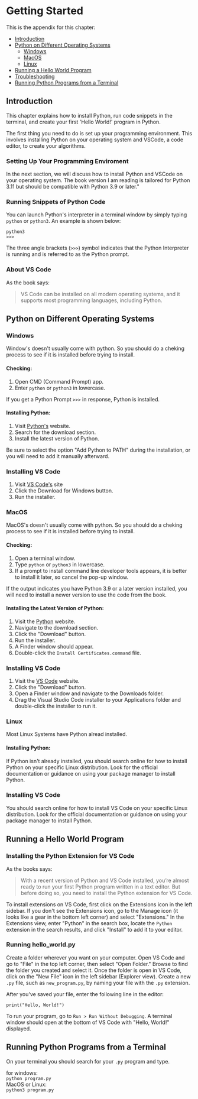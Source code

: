 
# Getting Started

This is the appendix for this chapter:  
- [Introduction](#introduction)
- [Python on Different Operating Systems](#python-on-different-operating-systems)
    - [Windows](#windows)
    - [MacOS](#macos)
    - [Linux](#linux)
- [Running a Hello World Program](#running-a-hello-world-program)
- [Troubleshooting](#troubleshooting)
- [Running Python Programs from a Terminal](#running-python-programs-from-a-terminal)

## Introduction

This chapter explains how to install Python, run code snippets in the terminal, and create your first 'Hello World!' program in Python.  

The first thing you need to do is set up your programming environment. This involves installing Python on your operating system and VSCode, a code editor, to create your algorithms.  

### Setting Up Your Programming Enviroment

In the next section, we will discuss how to install Python and VSCode on your operating system. The book version I am reading is tailored for Python 3.11 but should be compatible with Python 3.9 or later."

### Running Snippets of Python Code

You can launch Python's interpreter in a terminal window by simply typing `python` or `python3`. An example is shown below:

    python3
    >>>

The three angle brackets (`>>>`) symbol indicates that the Python Interpreter is running and is referred to as the Python prompt.

### About VS Code

As the book says:

> VS Code can be installed on all modern operating systems, and it supports most programming languages, including Python.  


## Python on Different Operating Systems

### Windows

Window's doesn't usually come with python. So you should do a cheking process to see if it is installed before trying to install.

#### Checking:

1. Open CMD (Command Prompt) app.
2. Enter `python` or `python3` in lowercase.

If you get a Python Prompt `>>>` in response, Python is installed.

#### Installing Python:

1. Visit [Python's](https://python.org) website.
2. Search for the download section.
3. Install the latest version of Python.

Be sure to select the option "Add Python to PATH" during the installation, or you will need to add it manually afterward.

### Installing VS Code

1. Visit [VS Code's](https://code.visualstudio.com) site
2. Click the Download for Windows button.
3. Run the installer.

### MacOS

MacOS's doesn't usually come with python. So you should do a cheking process to see if it is installed before trying to install.

#### Checking:  

1. Open a terminal window.
2. Type `python` or `python3` in lowercase.
3. If a prompt to install command line developer tools appears, it is better to install it later, so cancel the pop-up window.

If the output indicates you have Python 3.9 or a later version installed, you will need to install a newer version to use the code from the book.

#### Installing the Latest Version of Python:

1. Visit the [Python](https://python.org) website.
2. Navigate to the download section.
3. Click the "Download" button.
4. Run the installer.
5. A Finder window should appear.
6. Double-click the `Install Certificates.command` file.

### Installing VS Code

1. Visit the [VS Code](https://code.visualstudio.com) website.
2. Click the "Download" button.
3. Open a Finder window and navigate to the Downloads folder.
4. Drag the Visual Studio Code installer to your Applications folder and double-click the installer to run it.

### Linux

Most Linux Systems have Python alread installed.

#### Installing Python:

If Python isn't already installed, you should search online for how to install Python on your specific Linux distribution. Look for the official documentation or guidance on using your package manager to install Python.

### Installing VS Code

You should search online for how to install VS Code on your specific Linux distribution. Look for the official documentation or guidance on using your package manager to install Python.

## Running a Hello World Program


### Installing the Python Extension for VS Code 

As the books says:

> With a recent version of Python and VS Code installed, you’re almost ready
to run your first Python program written in a text editor. But before doing
so, you need to install the Python extension for VS Code.

To install extensions on VS Code, first click on the Extensions icon in the left sidebar. If you don't see the Extensions icon, go to the Manage icon (it looks like a gear in the bottom left corner) and select "Extensions." In the Extensions view, enter "Python" in the search box, locate the `Python` extension in the search results, and click "Install" to add it to your editor.

### Running hello_world.py

Create a folder wherever you want on your computer. Open VS Code and go to "File" in the top left corner, then select "Open Folder." Browse to find the folder you created and select it. Once the folder is open in VS Code, click on the "New File" icon in the left sidebar (Explorer view). Create a new `.py` file, such as `new_program.py`, by naming your file with the `.py` extension.  

After you've saved your file, enter the following line in the editor:

`print("Hello, World!")`  

To run your program, go to `Run > Run Without Debugging`. A terminal window should open at the bottom of VS Code with "Hello, World!" displayed.

## Running Python Programs from a Terminal

On your terminal you should search for your `.py` program and type.

for windows:  
`python program.py`   
MacOS or Linux:  
`python3 program.py`
